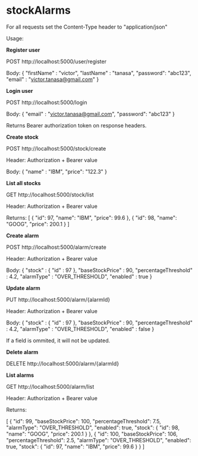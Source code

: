 # stockAlarms

For all requests set the Content-Type header to "application/json"

Usage:

<b>Register user</b>

POST http://localhost:5000/user/register

Body:
{
	"firstName" : "victor",
	"lastName" : "tanasa",
	"password": "abc123",
	"email" : "victor.tanasa@gmail.com"
}


<b>Login user</b>

POST http://localhost:5000/login

Body:
{
	"email" : "victor.tanasa@gmail.com",
	"password": "abc123"
}

Returns Bearer authorization token on response headers.


<b>Create stock</b>

POST http://localhost:5000/stock/create

Header: Authorization + Bearer value

Body:
{
	"name" : "IBM",
	"price": "122.3"
}


<b>List all stocks</b>

GET http://localhost:5000/stock/list

Header: Authorization + Bearer value

Returns:
[
    {
        "id": 97,
        "name": "IBM",
        "price": 99.6
    },
    {
        "id": 98,
        "name": "GOOG",
        "price": 200.1
    }
]


<b>Create alarm</b>

POST http://localhost:5000/alarm/create

Header: Authorization + Bearer value

Body:
{
	"stock" : {
		"id" : 97
	},
	"baseStockPrice" : 90,
	"percentageThreshold" : 4.2,
	"alarmType" : "OVER_THRESHOLD",
	"enabled" : true
}


<b>Update alarm</b>

PUT http://localhost:5000/alarm/{alarmId}

Header: Authorization + Bearer value

Body:
{
	"stock" : {
		"id" : 97
	},
	"baseStockPrice" : 90,
	"percentageThreshold" : 4.2,
	"alarmType" : "OVER_THRESHOLD",
	"enabled" : false
}

If a field is ommited, it will not be updated.


<b>Delete alarm</b>

DELETE http://localhost:5000/alarm/{alarmId}


<b>List alarms</b>

GET http://localhost:5000/alarm/list

Header: Authorization + Bearer value

Returns:

[
    {
        "id": 99,
        "baseStockPrice": 100,
        "percentageThreshold": 7.5,
        "alarmType": "OVER_THRESHOLD",
        "enabled": true,
        "stock": {
            "id": 98,
            "name": "GOOG",
            "price": 200.1
        }
    },
    {
        "id": 100,
        "baseStockPrice": 106,
        "percentageThreshold": 2.5,
        "alarmType": "OVER_THRESHOLD",
        "enabled": true,
        "stock": {
            "id": 97,
            "name": "IBM",
            "price": 99.6
        }
    }
]